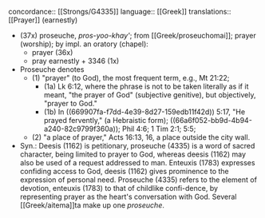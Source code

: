 concordance:: [[Strongs/G4335]] 
language:: [[Greek]] 
translations:: [[Prayer]] (earnestly)

- (37x) proseuche, *pros-yoo-khay'*; from [[Greek/proseuchomai]]; prayer (worship); by impl. an oratory (chapel):
	- prayer (36x)
	- pray earnestly + 3346 (1x)
- Proseuche denotes
	- (1) "prayer" (to God), the most frequent term, e.g., Mt 21:22;
		- (1a) Lk 6:12, where the phrase is not to be taken literally as if it meant, "the prayer of God" (subjective genitive), but objectively, "prayer to God."
		- (1b) In ((669907fa-f7dd-4e39-8d27-159edb11f42d)) 5:17, "He prayed fervently," (a Hebraistic form); ((66a6f052-bb9d-4b94-a240-82c9799f360a)); Phil 4:6; 1 Tim 2:1; 5:5;
	- (2) "a place of prayer," Acts 16:13, 16, a place outside the city wall.
- Syn.: Deesis (1162) is petitionary, proseuche (4335) is a word of sacred character, being limited to prayer to God, whereas deesis (1162) may also be used of a request addressed to man. Enteuxis (1783) expresses confiding access to God, deesis (1162) gives prominence to the expression of personal need. Proseuche (4335) refers to the element of devotion, enteuxis (1783) to that of childlike confi-dence, by representing prayer as the heart's conversation with God. Several [[Greek/aitema]]ta make up one *proseuche*.